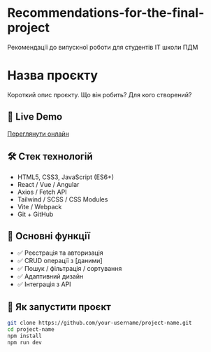 # Recommendations-for-the-final-project
Рекомендації до випускної роботи для студентів ІТ школи ПДМ
# Назва проєкту

Короткий опис проєкту. Що він робить? Для кого створений?

## 🔗 Live Demo
[Переглянути онлайн](https://your-demo-link.com)

## 🛠️ Стек технологій
- HTML5, CSS3, JavaScript (ES6+)
- React / Vue / Angular
- Axios / Fetch API
- Tailwind / SCSS / CSS Modules
- Vite / Webpack
- Git + GitHub

## 🚀 Основні функції
- ✅ Реєстрація та авторизація
- ✅ CRUD операції з [даними]
- ✅ Пошук / фільтрація / сортування
- ✅ Адаптивний дизайн
- ✅ Інтеграція з API

## 🧩 Як запустити проєкт
```bash
git clone https://github.com/your-username/project-name.git
cd project-name
npm install
npm run dev
